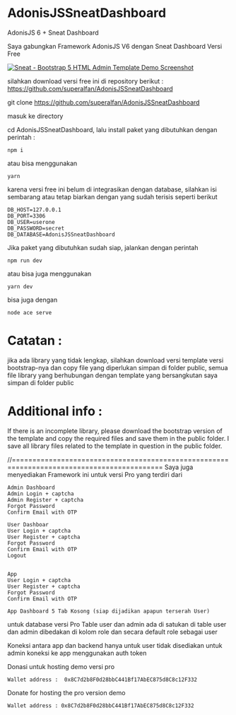 # AdonisJSSneatDashboard
AdonisJS 6 + Sneat Dashboard


Saya gabungkan Framework AdonisJS V6 dengan Sneat Dashboard Versi Free

[![Sneat - Bootstrap 5 HTML Admin Template Demo Screenshot](https://cdn.themeselection.com/ts-assets/sneat/sneat-bootstrap-html-admin-template-free/banner/banner.png)](https://themeselection.com/item/sneat-free-bootstrap-html-admin-template/)

silahkan download versi free ini di repository berikut : https://github.com/superalfan/AdonisJSSneatDashboard

git clone https://github.com/superalfan/AdonisJSSneatDashboard

masuk ke directory 

cd AdonisJSSneatDashboard, lalu install paket yang dibutuhkan dengan perintah :

    npm i 

atau bisa menggunakan 

    yarn

karena versi free ini belum di integrasikan dengan database, silahkan isi sembarang
atau tetap biarkan dengan yang sudah terisis seperti berikut

    DB_HOST=127.0.0.1
    DB_PORT=3306
    DB_USER=userone
    DB_PASSWORD=secret
    DB_DATABASE=AdonisJSSneatDashboard

Jika paket yang dibutuhkan sudah siap, jalankan dengan perintah

    npm run dev

atau bisa juga menggunakan

    yarn dev

bisa juga dengan 

    node ace serve

Catatan :
=============
jika ada library yang tidak lengkap, silahkan download versi template versi bootstrap-nya dan copy file yang diperlukan simpan di folder public, semua file library yang berhubungan dengan template yang bersangkutan saya simpan di folder public

Additional info :
=============
If there is an incomplete library, please download the bootstrap version of the template and copy the required files and save them in the public folder. I save all library files related to the template in question in the public folder.


//===========================================================================================
Saya juga menyediakan Framework ini untuk versi Pro yang terdiri dari

    Admin Dashboard    
    Admin Login + captcha
    Admin Register + captcha
    Forgot Password 
    Confirm Email with OTP

    User Dashboar
    User Login + captcha
    User Register + captcha
    Forgot Password
    Confirm Email with OTP
    Logout


    App
    User Login + captcha
    User Register + captcha
    Forgot Password
    Confirm Email with OTP

    App Dashboard 5 Tab Kosong (siap dijadikan apapun terserah User)


untuk database versi Pro
Table user dan admin ada di satukan di table user dan admin dibedakan di kolom role dan secara default role sebagai user

Koneksi antara app dan backend hanya untuk user tidak disediakan untuk admin
koneksi ke app menggunakan auth token



Donasi untuk hosting demo versi pro

    Wallet address :  0x8C7d2b8F0d28bbC441Bf17AbEC875d8C8c12F332

Donate for hosting the pro version demo

    Wallet address : 0x8C7d2b8F0d28bbC441Bf17AbEC875d8C8c12F332

